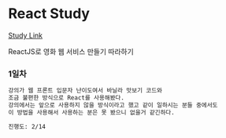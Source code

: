 # React Study

[Study Link]("https://nomadcoders.co/react-for-beginners/lobby")

ReactJS로 영화 웹 서비스 만들기 따라하기

### 1일차

```txt
강의가 웹 프론트 입문자 난이도여서 바닐라 맛보기 코드와
조금 불편한 방식으로 React를 사용해봤다.
강의에서는 앞으로 사용하지 않을 방식이라고 했고 같이 일하시는 분들 중에서도
이 방법을 사용해서 사용하는 분은 못 봤으니 없을거 같긴하다.

진행도: 2/14
```
